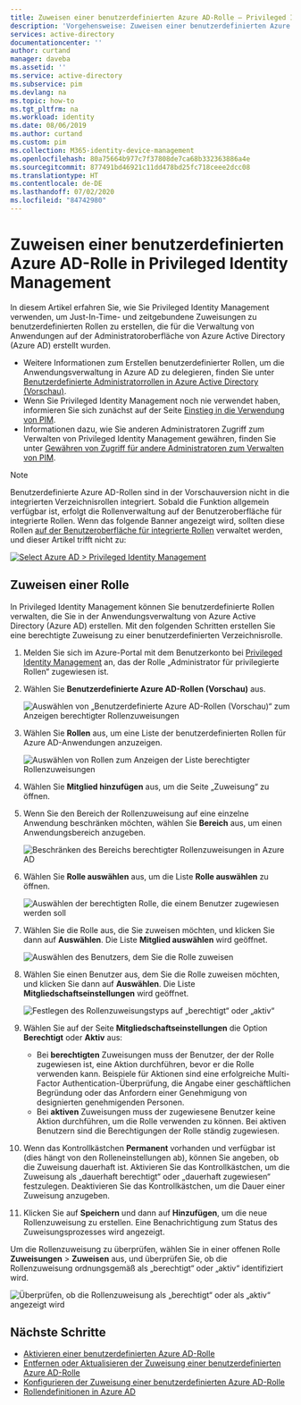 ```yaml
---
title: Zuweisen einer benutzerdefinierten Azure AD-Rolle – Privileged Identity Management (PIM)
description: 'Vorgehensweise: Zuweisen einer benutzerdefinierten Azure AD-Rolle in Privileged Identity Management (PIM)'
services: active-directory
documentationcenter: ''
author: curtand
manager: daveba
ms.assetid: ''
ms.service: active-directory
ms.subservice: pim
ms.devlang: na
ms.topic: how-to
ms.tgt_pltfrm: na
ms.workload: identity
ms.date: 08/06/2019
ms.author: curtand
ms.custom: pim
ms.collection: M365-identity-device-management
ms.openlocfilehash: 80a75664b977c7f37808de7ca68b332363886a4e
ms.sourcegitcommit: 877491bd46921c11dd478bd25fc718ceee2dcc08
ms.translationtype: HT
ms.contentlocale: de-DE
ms.lasthandoff: 07/02/2020
ms.locfileid: "84742980"
---
```

# <a name="assign-an-azure-ad-custom-role-in-privileged-identity-management"></a>Zuweisen einer benutzerdefinierten Azure AD-Rolle in Privileged Identity Management

In diesem Artikel erfahren Sie, wie Sie Privileged Identity Management verwenden, um Just-In-Time- und zeitgebundene Zuweisungen zu benutzerdefinierten Rollen zu erstellen, die für die Verwaltung von Anwendungen auf der Administratoroberfläche von Azure Active Directory (Azure AD) erstellt wurden.

- Weitere Informationen zum Erstellen benutzerdefinierter Rollen, um die Anwendungsverwaltung in Azure AD zu delegieren, finden Sie unter [Benutzerdefinierte Administratorrollen in Azure Active Directory (Vorschau)](../users-groups-roles/roles-custom-overview.md).
- Wenn Sie Privileged Identity Management noch nie verwendet haben, informieren Sie sich zunächst auf der Seite [Einstieg in die Verwendung von PIM](pim-getting-started.md).
- Informationen dazu, wie Sie anderen Administratoren Zugriff zum Verwalten von Privileged Identity Management gewähren, finden Sie unter [Gewähren von Zugriff für andere Administratoren zum Verwalten von PIM](pim-how-to-give-access-to-pim.md).

> [!NOTE]
> Benutzerdefinierte Azure AD-Rollen sind in der Vorschauversion nicht in die integrierten Verzeichnisrollen integriert. Sobald die Funktion allgemein verfügbar ist, erfolgt die Rollenverwaltung auf der Benutzeroberfläche für integrierte Rollen. Wenn das folgende Banner angezeigt wird, sollten diese Rollen [auf der Benutzeroberfläche für integrierte Rollen](pim-how-to-activate-role.md) verwaltet werden, und dieser Artikel trifft nicht zu:
>
> [![](media/pim-how-to-add-role-to-user/pim-new-version.png "Select Azure AD > Privileged Identity Management")](media/pim-how-to-add-role-to-user/pim-new-version.png#lightbox)

## <a name="assign-a-role"></a>Zuweisen einer Rolle

In Privileged Identity Management können Sie benutzerdefinierte Rollen verwalten, die Sie in der Anwendungsverwaltung von Azure Active Directory (Azure AD) erstellen.  Mit den folgenden Schritten erstellen Sie eine berechtigte Zuweisung zu einer benutzerdefinierten Verzeichnisrolle.

1. Melden Sie sich im Azure-Portal mit dem Benutzerkonto bei [Privileged Identity Management](https://portal.azure.com/?Microsoft_AAD_IAM_enableCustomRoleManagement=true&Microsoft_AAD_IAM_enableCustomRoleAssignment=true&feature.rbacv2roles=true&feature.rbacv2=true&Microsoft_AAD_RegisteredApps=demo#blade/Microsoft_Azure_PIMCommon/CommonMenuBlade/quickStart) an, das der Rolle „Administrator für privilegierte Rollen“ zugewiesen ist.
1. Wählen Sie **Benutzerdefinierte Azure AD-Rollen (Vorschau)** aus.

    ![Auswählen von „Benutzerdefinierte Azure AD-Rollen (Vorschau)“ zum Anzeigen berechtigter Rollenzuweisungen](./media/azure-ad-custom-roles-assign/view-custom.png)

1. Wählen Sie **Rollen** aus, um eine Liste der benutzerdefinierten Rollen für Azure AD-Anwendungen anzuzeigen.

    ![Auswählen von Rollen zum Anzeigen der Liste berechtigter Rollenzuweisungen](./media/azure-ad-custom-roles-assign/view-roles.png)

1. Wählen Sie **Mitglied hinzufügen** aus, um die Seite „Zuweisung“ zu öffnen.
1. Wenn Sie den Bereich der Rollenzuweisung auf eine einzelne Anwendung beschränken möchten, wählen Sie **Bereich** aus, um einen Anwendungsbereich anzugeben.

    ![Beschränken des Bereichs berechtigter Rollenzuweisungen in Azure AD](./media/azure-ad-custom-roles-assign/set-scope.png)

1. Wählen Sie **Rolle auswählen** aus, um die Liste **Rolle auswählen** zu öffnen.

    ![Auswählen der berechtigten Rolle, die einem Benutzer zugewiesen werden soll](./media/azure-ad-custom-roles-assign/select-role.png)

1. Wählen Sie die Rolle aus, die Sie zuweisen möchten, und klicken Sie dann auf **Auswählen**. Die Liste **Mitglied auswählen** wird geöffnet.

    ![Auswählen des Benutzers, dem Sie die Rolle zuweisen](./media/azure-ad-custom-roles-assign/select-member.png)

1. Wählen Sie einen Benutzer aus, dem Sie die Rolle zuweisen möchten, und klicken Sie dann auf **Auswählen**. Die Liste **Mitgliedschaftseinstellungen** wird geöffnet.

    ![Festlegen des Rollenzuweisungstyps auf „berechtigt“ oder „aktiv“](./media/azure-ad-custom-roles-assign/membership-settings.png)

1. Wählen Sie auf der Seite **Mitgliedschaftseinstellungen** die Option **Berechtigt** oder **Aktiv** aus:

    - Bei **berechtigten** Zuweisungen muss der Benutzer, der der Rolle zugewiesen ist, eine Aktion durchführen, bevor er die Rolle verwenden kann. Beispiele für Aktionen sind eine erfolgreiche Multi-Factor Authentication-Überprüfung, die Angabe einer geschäftlichen Begründung oder das Anfordern einer Genehmigung von designierten genehmigenden Personen.
    - Bei **aktiven** Zuweisungen muss der zugewiesene Benutzer keine Aktion durchführen, um die Rolle verwenden zu können. Bei aktiven Benutzern sind die Berechtigungen der Rolle ständig zugewiesen.

1. Wenn das Kontrollkästchen **Permanent** vorhanden und verfügbar ist (dies hängt von den Rolleneinstellungen ab), können Sie angeben, ob die Zuweisung dauerhaft ist. Aktivieren Sie das Kontrollkästchen, um die Zuweisung als „dauerhaft berechtigt“ oder „dauerhaft zugewiesen“ festzulegen. Deaktivieren Sie das Kontrollkästchen, um die Dauer einer Zuweisung anzugeben.
1. Klicken Sie auf **Speichern** und dann auf **Hinzufügen**, um die neue Rollenzuweisung zu erstellen. Eine Benachrichtigung zum Status des Zuweisungsprozesses wird angezeigt.

Um die Rollenzuweisung zu überprüfen, wählen Sie in einer offenen Rolle **Zuweisungen** > **Zuweisen** aus, und überprüfen Sie, ob die Rollenzuweisung ordnungsgemäß als „berechtigt“ oder „aktiv“ identifiziert wird.

 ![Überprüfen, ob die Rollenzuweisung als „berechtigt“ oder als „aktiv“ angezeigt wird](./media/azure-ad-custom-roles-assign/verify-assignments.png)

## <a name="next-steps"></a>Nächste Schritte

- [Aktivieren einer benutzerdefinierten Azure AD-Rolle](azure-ad-custom-roles-assign.md)
- [Entfernen oder Aktualisieren der Zuweisung einer benutzerdefinierten Azure AD-Rolle](azure-ad-custom-roles-update-remove.md)
- [Konfigurieren der Zuweisung einer benutzerdefinierten Azure AD-Rolle](azure-ad-custom-roles-configure.md)
- [Rollendefinitionen in Azure AD](../users-groups-roles/directory-assign-admin-roles.md)
